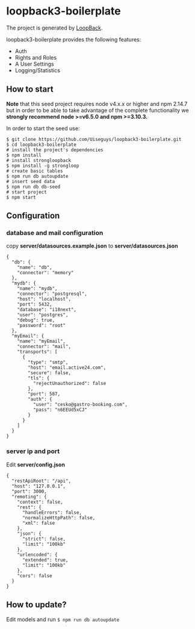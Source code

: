 # loopback3-boilerplate

The project is generated by [LoopBack](http://loopback.io).

loopback3-boilerplate provides the following features:

* Auth
* Rights and Roles
* A User Settings
* Logging/Statistics

## How to start

**Note** that this seed project requires node v4.x.x or higher and npm 2.14.7 but in order to be able to take advantage of the complete functionality we **strongly recommend node >=v6.5.0 and npm >=3.10.3.**

In order to start the seed use:

    $ git clone https://github.com/Uiseguys/loopback3-boilerplate.git
    $ cd loopback3-boilerplate
    # install the project's dependencies
    $ npm install
    # install strongloopback
    $ npm install -g strongloop
    # create basic tables
    $ npm run db autoupdate
    # insert seed data
    $ npm run db db-seed
    # start project
    $ npm start  

## Configuration

### database and mail configuration

copy **server/datasources.example.json** to **server/datasources.json**

    {
      "db": {
        "name": "db",
        "connector": "memory"
      },
      "mydb": {
        "name": "mydb",
        "connector": "postgresql",
        "host": "localhost",
        "port": 5432,
        "database": "i18next",
        "user": "postgres",
        "debug": true,
        "password": "root"
      },
      "myEmail": {
        "name": "myEmail",
        "connector": "mail",
        "transports": [
          {
            "type": "smtp",
            "host": "email.active24.com",
            "secure": false,
            "tls": {
              "rejectUnauthorized": false
            },
            "port": 587,
            "auth": {
              "user": "cesko@gastro-booking.com",
              "pass": "n6EEUd5xCJ"
            }
          }
        ]
      }
    }

### server ip and port

Edit **server/config.json**

    {
      "restApiRoot": "/api",
      "host": "127.0.0.1",
      "port": 3000,
      "remoting": {
        "context": false,
        "rest": {
          "handleErrors": false,
          "normalizeHttpPath": false,
          "xml": false
        },
        "json": {
          "strict": false,
          "limit": "100kb"
        },
        "urlencoded": {
          "extended": true,
          "limit": "100kb"
        },
        "cors": false
      }
    }

## How to update?

Edit models and run `$ npm run db autoupdate`
